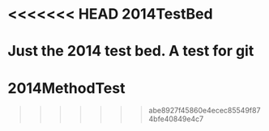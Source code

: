 <<<<<<< HEAD
2014TestBed
===========

Just the 2014 test bed. A test for git
=======
2014MethodTest
==============
>>>>>>> abe8927f45860e4ecec85549f874bfe40849e4c7
